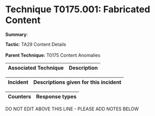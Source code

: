 # Technique T0175.001: Fabricated Content

**Summary**: 

**Tactic**: TA29 Content Details <br><br>**Parent Technique:** T0175 Content Anomalies


| Associated Technique | Description |
| --------- | ------------------------- |



| Incident | Descriptions given for this incident |
| -------- | -------------------- |



| Counters | Response types |
| -------- | -------------- |


DO NOT EDIT ABOVE THIS LINE - PLEASE ADD NOTES BELOW